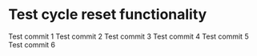 # Test cycle reset functionality
Test commit 1
Test commit 2
Test commit 3
Test commit 4
Test commit 5
Test commit 6
